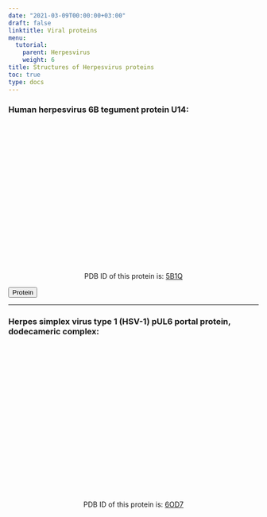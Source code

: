 ```yaml
---
date: "2021-03-09T00:00:00+03:00"
draft: false
linktitle: Viral proteins
menu:
  tutorial:
    parent: Herpesvirus
    weight: 6
title: Structures of Herpesvirus proteins
toc: true
type: docs
---
```


<script type="text/javascript" src="https://3Dmol.org/build/3Dmol-min.js" defer></script>

### Human herpesvirus 6B tegument protein U14:

<div style="height: 300px; width: auto; position: relative;" class='viewer_3Dmoljs' data-pdb='5B1Q' data-backgroundcolor='#23252f' data-style='stick'></div>


<center>PDB ID of this protein is: <a href='https://www.rcsb.org/3d-view/5B1Q' target='_blank' class='button' title='Wiew 5B1Q protein on RSCB.' >5B1Q</a></center>

<button onclick='https://www.rcsb.org/3d-view/5B1Q'>Protein</button>

---

### Herpes simplex virus type 1 (HSV-1) pUL6 portal protein, dodecameric complex:

<div style="height: 300px; width: auto; position: relative;" class='viewer_3Dmoljs' data-pdb='6OD7' data-backgroundcolor='#23252f' data-style='stick'></div>

<div align="center">

PDB ID of this protein is: [6OD7](https://www.rcsb.org/3d-view/6OD7 '6OD7 Protein')
</div>